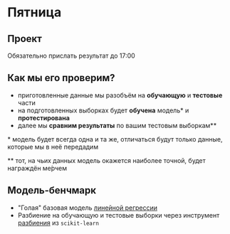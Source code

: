 # Пятница

## Проект

Обязательно прислать результат до 17:00

## Как мы его проверим?
- приготовленные данные мы разобъём на **обучающую** и **тестовые** части
- на подготовленных выборках будет **обучена** модель* и **протестирована**
- далее мы **сравним результаты** по вашим тестовым выборкам** 

\* модель будет всегда одна и та же, отличаться будут только данные, которые мы в неё передадим


\** тот, на чьих данных модель окажется наиболее точной, будет награждён ме́рчем


## Модель-бенчмарк

- "Голая" базовая модель [линейной регрессии](https://scikit-learn.org/stable/modules/generated/sklearn.linear_model.LinearRegression.html#sklearn.linear_model.LinearRegression)
- Разбиение на обучающую и тестовые выборки через инструмент [разбиения](https://scikit-learn.org/stable/modules/generated/sklearn.model_selection.train_test_split.html#sklearn.model_selection.train_test_split) из `scikit-learn`